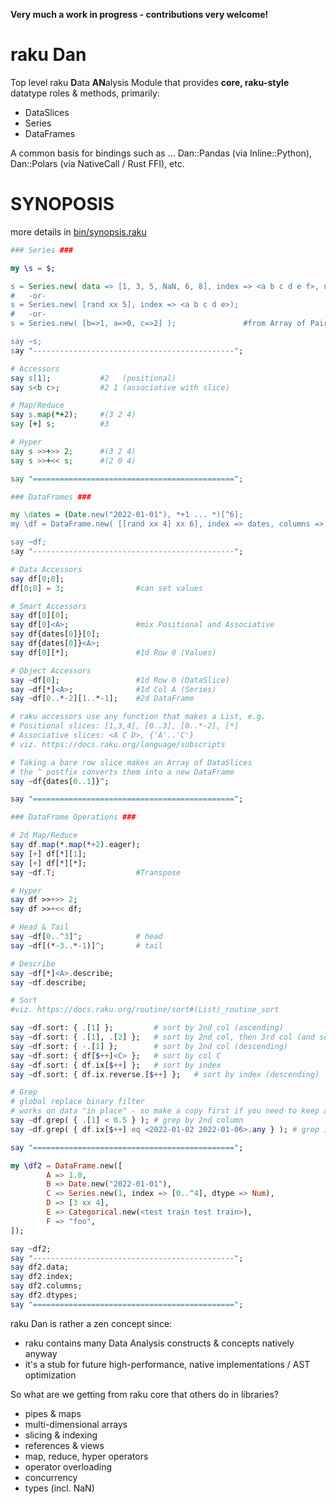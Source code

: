 **Very much a work in progress - contributions very welcome!**

# raku Dan
Top level raku **D**ata **AN**alysis Module that provides **core, raku-style** datatype roles & methods, primarily:
- DataSlices
- Series
- DataFrames

A common basis for bindings such as ... Dan::Pandas (via Inline::Python), Dan::Polars (via NativeCall / Rust FFI), etc.

# SYNOPOSIS
more details in [bin/synopsis.raku](https://github.com/p6steve/raku-Dan/blob/main/bin/synopsis-dan.raku)
```raku
### Series ###

my \s = $;    

s = Series.new( data => [1, 3, 5, NaN, 6, 8], index => <a b c d e f>, name => 'john' );
#   -or-
s = Series.new( [rand xx 5], index => <a b c d e>);
#   -or-
s = Series.new( [b=>1, a=>0, c=>2] );               #from Array of Pairs

say ~s; 
say "---------------------------------------------";

# Accessors
say s[1];           #2   (positional)
say s<b c>;         #2 1 (associative with slice)

# Map/Reduce
say s.map(*+2);     #(3 2 4)
say [+] s;          #3  

# Hyper
say s >>+>> 2;      #(3 2 4)
say s >>+<< s;      #(2 0 4)

say "=============================================";

### DataFrames ###

my \dates = (Date.new("2022-01-01"), *+1 ... *)[^6];
my \df = DataFrame.new( [[rand xx 4] xx 6], index => dates, columns => <A B C D> );

say ~df;
say "---------------------------------------------";

# Data Accessors
say df[0;0];
df[0;0] = 3;                #can set values

# Smart Accessors
say df[0][0];
say df[0]<A>;               #mix Positional and Associative
say df{dates[0]}[0];
say df{dates[0]}<A>;
say df[0][*];               #1d Row 0 (Values)

# Object Accessors
say ~df[0];                 #1d Row 0 (DataSlice)
say ~df[*]<A>;              #1d Col A (Series)
say ~df[0..*-2][1..*-1];    #2d DataFrame

# raku accessors use any function that makes a List, e.g.
# Positional slices: [1,3,4], [0..3], [0..*-2], [*]
# Associative slices: <A C D>, {'A'..'C'}
# viz. https://docs.raku.org/language/subscripts

# Taking a bare row slice makes an Array of DataSlices
# the ^ postfix converts them into a new DataFrame
say ~df{dates[0..1]}^;    

say "=============================================";

### DataFrame Operations ###

# 2d Map/Reduce
say df.map(*.map(*+2).eager);
say [+] df[*][1];
say [+] df[*][*];
say ~df.T;                  #Transpose

# Hyper
say df >>+>> 2;
say df >>+<< df;

# Head & Tail
say ~df[0..^3]^;            # head
say ~df[(*-3..*-1)]^;       # tail

# Describe
say ~df[*]<A>.describe;
say ~df.describe;

# Sort
#viz. https://docs.raku.org/routine/sort#(List)_routine_sort

say ~df.sort: { .[1] };         # sort by 2nd col (ascending)
say ~df.sort: { .[1], .[2] };   # sort by 2nd col, then 3rd col (and so on)
say ~df.sort: { -.[1] };        # sort by 2nd col (descending)
say ~df.sort: { df[$++]<C> };   # sort by col C
say ~df.sort: { df.ix[$++] };   # sort by index
say ~df.sort: { df.ix.reverse.[$++] };   # sort by index (descending)

# Grep
# global replace binary filter
# works on data "in place" - so make a copy first if you need to keep all the data
say ~df.grep( { .[1] < 0.5 } ); # grep by 2nd column 
say ~df.grep( { df.ix[$++] eq <2022-01-02 2022-01-06>.any } ); # grep index (multiple) 

say "=============================================";

my \df2 = DataFrame.new([
        A => 1.0,
        B => Date.new("2022-01-01"),
        C => Series.new(1, index => [0..^4], dtype => Num),
        D => [3 xx 4],
        E => Categorical.new(<test train test train>),
        F => "foo",
]);

say ~df2;
say "---------------------------------------------";
say df2.data;
say df2.index;
say df2.columns;
say df2.dtypes;
say "=============================================";
```
raku Dan is rather a zen concept since:
- raku contains many Data Analysis constructs & concepts natively anyway
- it's a stub for future high-performance, native implementations / AST optimization

So what are we getting from raku core that others do in libraries?
- pipes & maps
- multi-dimensional arrays
- slicing & indexing
- references & views
- map, reduce, hyper operators
- operator overloading
- concurrency
- types (incl. NaN)
